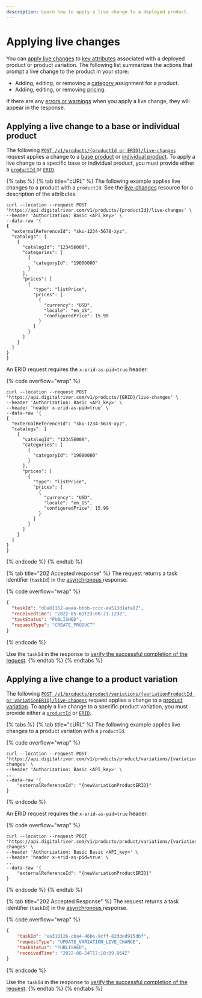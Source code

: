 ```yaml
---
description: Learn how to apply a live change to a deployed product.
---
```


# Applying live changes

You can [apply live changes](applying-live-changes.md#applying-a-live-change-to-a-base-product) to [key attributes](../../../general-resources/admin-apis-reference/live-changes.md#live-changes-resource) associated with a deployed product or product variation. The following list summarizes the actions that prompt a live change to the product in your store:&#x20;

* Adding, editing, or removing a [category ](../../../general-resources/admin-apis-reference/live-changes.md#categories)assignment for a product.
* Adding, editing, or removing [pricing](../../../general-resources/admin-apis-reference/live-changes.md#prices).&#x20;

If there are any [errors or warnings](broken-reference) when you apply a live change, they will appear in the response.

## Applying a live change to a base or individual product

The following [`POST /v1/products/{productId or ERID}/live-changes`](https://www.digitalriver.com/docs/commerce-admin-api/#tag/Manage-Product-\(Asynchronous-API\)/paths/\~1products\~1%7BproductId%7D\~1live-changes/post) request applies a change to a [base product](../../../general-resources/admin-apis-reference/products.md#base-product) or [individual product](../../../general-resources/admin-apis-reference/products.md#individual-product). To apply a live change to a specific base or individual product, you must provide either a [`productId` ](broken-reference)or [`ERID`](broken-reference).&#x20;

{% tabs %}
{% tab title="cURL" %}
The following example applies live changes to a product with a `productId`. See the [live-changes](../../../general-resources/admin-apis-reference/live-changes.md#live-changes-resource) resource for a description of the attributes.

<pre class="language-http" data-overflow="wrap"><code class="lang-http">curl --location --request POST 'https://api.digitalriver.com/v1/products/{productId}/live-changes' \
--header 'Authorization: Basic &#x3C;API_key>' \
--data-raw '{
<strong>{
</strong>  "externalReferenceId": "sku-1234-5678-xyz",
  "catalogs": [
    {
      "catalogId": "123456000",
      "categories": [
        {
          "categoryId": "19000000"
        }
      ],
      "prices": [
        {
          "type": "listPrice",
          "prices": [
            {
              "currency": "USD",
              "locale": "en_US",
              "configuredPrice": 15.99
            }
          ]
        }
      ]
    }
  ]
}
}
</code></pre>

An ERID request requires the `x-erid-as-pid=true` header.

{% code overflow="wrap" %}
```http
curl --location --request POST 'https://api.digitalriver.com/v1/products/{ERID}/live-changes' \
--header 'Authorization: Basic <API_key>' \
--header 'header x-erid-as-pid=true' \
--data-raw '{
{
  "externalReferenceId": "sku-1234-5678-xyz",
  "catalogs": [
    {
      "catalogId": "123456000",
      "categories": [
        {
          "categoryId": "19000000"
        }
      ],
      "prices": [
        {
          "type": "listPrice",
          "prices": [
            {
              "currency": "USD",
              "locale": "en_US",
              "configuredPrice": 15.99
            }
          ]
        }
      ]
    }
  ]
}
}
```
{% endcode %}
{% endtab %}

{% tab title="202 Accepted response" %}
The request returns a task identifier (`taskId`) in the [asynchronous ](../getting-started.md#asynchronous-and-synchronous-calls)response.

{% code overflow="wrap" %}
```json
{
  "taskId": "d8a81162-aaaa-bbbb-cccc-ea513d1afa82",
  "receivedTime": "2022-05-01T23:00:21.123Z",
  "taskStatus": "PUBLISHED",
  "requestType": "CREATE_PRODUCT"
}
```
{% endcode %}

Use the `taskId` in the response to [verify the successful completion of the request](../get-the-task-status-for-a-product-synchronous-api/).
{% endtab %}
{% endtabs %}

## Applying a live change to a product variation

The following [`POST /v1/products/product/variations/{variationProductId or variationERID}/live-changes`](https://www.digitalriver.com/docs/commerce-admin-api/#tag/Manage-Product-\(Asynchronous-API\)/paths/\~1v1\~1products\~1%7BbaseProductId%7D\~1variations\~1%7BvariationId%7D\~1live-changes/post) request applies a change to a [product variation](../../../general-resources/admin-apis-reference/products.md#product-variations). To apply a live change to a specific product variation, you must provide either a [`productId`](../../../general-resources/common-shoppers-and-admin-apis-reference/product-identifier.md) or [`ERID`](../../../general-resources/common-shoppers-and-admin-apis-reference/external-reference-identifier-erid.md).&#x20;

{% tabs %}
{% tab title="cURL" %}
The following example applies live changes to a product variation with a `productId`.

{% code overflow="wrap" %}
```http
curl --location --request POST 'https://api.digitalriver.com/v1/products/product/variations/{variationProductId}/live-changes' \
--header 'Authorization: Basic <API_key>' \
...
--data-raw '{
    "externalReferenceId": "{newVariationProductERID}"
}
```
{% endcode %}

An ERID request requires the `x-erid-as-pid=true` header.

{% code overflow="wrap" %}
```http
curl --location --request POST 'https://api.digitalriver.com/v1/products/product/variations/{variationERID}/live-changes' \
--header 'Authorization: Basic Basic <API_key>' \
--header 'header x-erid-as-pid=true' \
...
--data-raw '{
    "externalReferenceId": "{newVariationProductERID}"
}
```
{% endcode %}
{% endtab %}

{% tab title="202 Accepted Response" %}
The request returns a task identifier (`taskId`) in the [asynchronous ](../getting-started.md#asynchronous-and-synchronous-calls)response.

{% code overflow="wrap" %}
```json
{
    "taskId": "ea310126-cba4-46be-9cff-82dded915dbf",
    "requestType": "UPDATE_VARIATION_LIVE_CHANGE",
    "taskStatus": "PUBLISHED",
    "receivedTime": "2022-08-24T17:10:09.864Z"
}
```
{% endcode %}

Use the `taskId` in the response to [verify the successful completion of the request](../get-the-task-status-for-a-product-synchronous-api/).
{% endtab %}
{% endtabs %}
